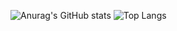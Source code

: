 ![Anurag's GitHub stats](https://github-readme-stats.vercel.app/api?username=UsedTempy&show_icons=true&theme=transparent&title_color=3f4c6b&text_color=ffaaaa&icon_color=FF0000)
![Top Langs](https://github-readme-stats-amber-five-16.vercel.app/api/top-langs/?username=UsedTempy&show_icons=true&theme=transparent&title_color=3f4c6b&text_color=ffaaaa&icon_color=FF0000)
